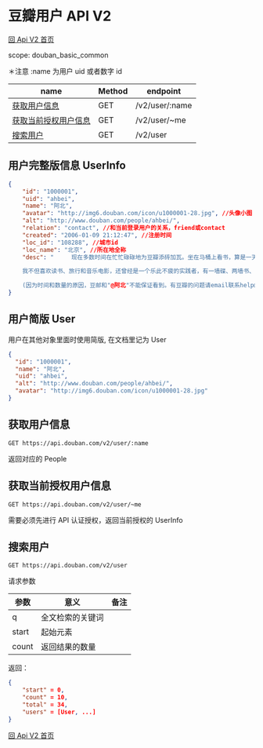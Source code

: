 # 豆瓣用户 API V2

[回 Api V2 首页](readme.md)

scope: douban_basic_common

＊注意 :name 为用户 uid 或者数字 id

| name                            | Method | endpoint       |
| ------------------------------- | ------ | -------------- |
| [获取用户信息](#get_user)       | GET    | /v2/user/:name |
| [获取当前授权用户信息](#get_me) | GET    | /v2/user/~me   |
| [搜索用户](#search)             | GET    | /v2/user       |

## 用户完整版信息 UserInfo

```json
{
    "id": "1000001",
    "uid": "ahbei",
    "name": "阿北",
    "avatar": "http://img6.douban.com/icon/u1000001-28.jpg", //头像小图
    "alt": "http://www.douban.com/people/ahbei/",
    "relation": "contact", //和当前登录用户的关系，friend或contact
    "created": "2006-01-09 21:12:47", //注册时间
    "loc_id": "108288", //城市id
    "loc_name": "北京", //所在地全称
    "desc": "     现在多数时间在忙忙碌碌地为豆瓣添砖加瓦。坐在马桶上看书，算是一天中最放松的时间。

    我不但喜欢读书、旅行和音乐电影，还曾经是一个乐此不疲的实践者，有一墙碟、两墙书、三大洲的车船票为记。现在自己游荡差>不多够了，开始懂得分享和回馈。豆瓣是一个开始，希望它对你同样有用。

    (因为时间和数量的原因，豆邮和"@阿北"不能保证看到。有豆瓣的问题请email联系help@douban.com。)"
}
```

## 用户简版 User

用户在其他对象里面时使用简版, 在文档里记为 User

```json
{
  "id": "1000001",
  "name": "阿北",
  "uid": "ahbei",
  "alt": "http://www.douban.com/people/ahbei/",
  "avatar": "http://img6.douban.com/icon/u1000001-28.jpg"
}
```

## 获取用户信息

```
GET https://api.douban.com/v2/user/:name
```

返回对应的 People

## 获取当前授权用户信息

```
GET https://api.douban.com/v2/user/~me
```

需要必须先进行 API 认证授权，返回当前授权的 UserInfo

## 搜索用户

```
GET https://api.douban.com/v2/user
```

请求参数

| 参数  | 意义             | 备注 |
| ----- | ---------------- | ---- |
| q     | 全文检索的关键词 |      |
| start | 起始元素         |      |
| count | 返回结果的数量   |      |

返回：

```json
{
    "start" = 0,
    "count" = 10,
    "total" = 34,
    "users" = [User, ...]
}
```

[回 Api V2 首页](readme.md)
